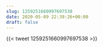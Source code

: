 ```yaml
---
slug: 1259251660997697538
date: 2020-05-09 22:39:26+00:00
draft: false
---
```


{{< tweet 1259251660997697538 >}}
